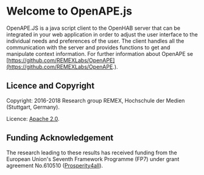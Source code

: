 # Welcome to OpenAPE.js

OpenAPE.JS is a java script client to the OpenHAB server that can be integrated in your web application in order to adjust the user interface to the individual needs and preferences of the user. The client handles all the communication with the server and provides functions to get and manipulate context information.
For further information about OpenAPE se [https://github.com/REMEXLabs/OpenAPE](https://github.com/REMEXLabs/OpenAPE.).

## Licence and Copyright 

Copyright: 2016-2018 Research group REMEX, Hochschule der Medien (Stuttgart, Germany).

Licence: [Apache 2.0](https://github.com/REMEXLabs/OpenAPE/blob/master/openAPE/license.txt).

## Funding Acknowledgement
The research leading to these results has received funding from the European
Union's Seventh Framework Programme (FP7) under grant agreement No.610510
([Prosperity4all](http://www.prosperity4all.eu/)).